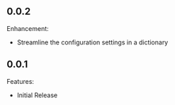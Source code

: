 ## 0.0.2

Enhancement:

  - Streamline the configuration settings in a dictionary

## 0.0.1


Features:

  - Initial Release
